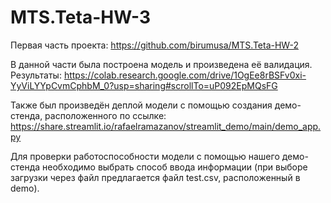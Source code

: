 # MTS.Teta-HW-3

Первая часть проекта: https://github.com/birumusa/MTS.Teta-HW-2

В данной части была построена модель и произведена её валидация. Результаты: https://colab.research.google.com/drive/1OgEe8rBSFv0xi-YyViLYYpCvmCphbM_0?usp=sharing#scrollTo=uP092EpMQsFG

Также был произведён деплой модели с помощью создания демо-стенда, расположенного по ссылке: https://share.streamlit.io/rafaelramazanov/streamlit_demo/main/demo_app.py

Для проверки работоспособности модели с помощью нашего демо-стенда необходимо выбрать способ ввода информации (при выборе загрузки через файл предлагается файл test.csv, расположенный в demo).
